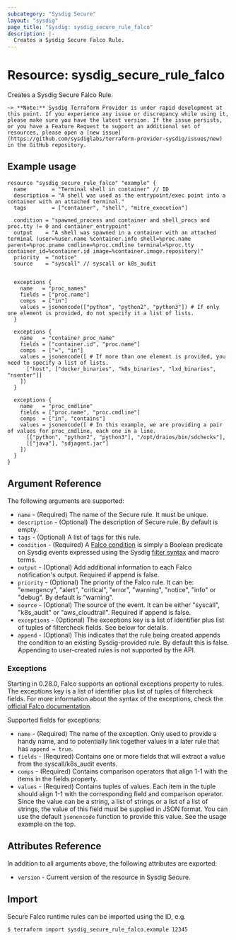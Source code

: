 ```yaml
---
subcategory: "Sysdig Secure"
layout: "sysdig"
page_title: "Sysdig: sysdig_secure_rule_falco"
description: |-
  Creates a Sysdig Secure Falco Rule.
---
```


# Resource: sysdig\_secure\_rule\_falco

Creates a Sysdig Secure Falco Rule.

`~> **Note:** Sysdig Terraform Provider is under rapid development at this point. If you experience any issue or discrepancy while using it, please make sure you have the latest version. If the issue persists, or you have a Feature Request to support an additional set of resources, please open a [new issue](https://github.com/sysdiglabs/terraform-provider-sysdig/issues/new) in the GitHub repository.`

## Example usage

```hcl
resource "sysdig_secure_rule_falco" "example" {
  name        = "Terminal shell in container" // ID
  description = "A shell was used as the entrypoint/exec point into a container with an attached terminal."
  tags        = ["container", "shell", "mitre_execution"]

  condition = "spawned_process and container and shell_procs and proc.tty != 0 and container_entrypoint"
  output    = "A shell was spawned in a container with an attached terminal (user=%user.name %container.info shell=%proc.name parent=%proc.pname cmdline=%proc.cmdline terminal=%proc.tty container_id=%container.id image=%container.image.repository)"
  priority  = "notice"
  source    = "syscall" // syscall or k8s_audit


  exceptions {
    name   = "proc_names"
    fields = ["proc.name"]
    comps  = ["in"]
    values = jsonencode(["python", "python2", "python3"]) # If only one element is provided, do not specify it a list of lists.
  }

  exceptions {
    name   = "container_proc_name"
    fields = ["container.id", "proc.name"]
    comps  = ["=", "in"]
    values = jsonencode([ # If more than one element is provided, you need to specify a list of lists.
      ["host", ["docker_binaries", "k8s_binaries", "lxd_binaries", "nsenter"]]
    ])
  }

  exceptions {
    name   = "proc_cmdline"
    fields = ["proc.name", "proc.cmdline"]
    comps  = ["in", "contains"]
    values = jsonencode([ # In this example, we are providing a pair of values for proc_cmdline, each one in a line.
      [["python", "python2", "python3"], "/opt/draios/bin/sdchecks"],
      [["java"], "sdjagent.jar"]
    ])
  }
}
```

## Argument Reference

The following arguments are supported:

* `name` - (Required) The name of the Secure rule. It must be unique.
* `description` - (Optional) The description of Secure rule. By default is empty.
* `tags` - (Optional) A list of tags for this rule.
* `condition` - (Required) A [Falco condition](https://falco.org/docs/rules/) is simply a Boolean predicate on Sysdig events expressed using the Sysdig [filter syntax](http://www.sysdig.org/wiki/sysdig-user-guide/#filtering) and macro terms. 
* `output` - (Optional) Add additional information to each Falco notification's output. Required if append is false.
* `priority` - (Optional) The priority of the Falco rule. It can be: "emergency", "alert", "critical", "error", "warning", "notice", "info" or "debug". By default is "warning".
* `source` - (Optional) The source of the event. It can be either "syscall", "k8s_audit" or "aws_cloudtrail". Required if append is false.
* `exceptions` - (Optional) The exceptions key is a list of identifier plus list of tuples of filtercheck fields. See below for details.
* `append` - (Optional) This indicates that the rule being created appends the condition to an existing Sysdig-provided rule. By default this is false. Appending to user-created rules is not supported by the API.

### Exceptions

Starting in 0.28.0, Falco supports an optional exceptions property to rules. The exceptions key is a list of identifier plus list of tuples of filtercheck fields.
For more information about the syntax of the exceptions, check the [official Falco documentation](https://falco.org/docs/rules/exceptions/).

Supported fields for exceptions:

* `name` - (Required) The name of the exception. Only used to provide a handy name, and to potentially link together values in a later rule that has `append = true`.
* `fields` - (Required) Contains one or more fields that will extract a value from the syscall/k8s_audit events.
* `comps` - (Required) Contains comparison operators that align 1-1 with the items in the fields property.
* `values` - (Required) Contains tuples of values. Each item in the tuple should align 1-1 with the corresponding field and comparison operator. Since the value can be a string, a list of strings or a list of a list of strings, the value of this field must be supplied in JSON format. You can use the default `jsonencode` function to provide this value. See the usage example on the top.

## Attributes Reference

In addition to all arguments above, the following attributes are exported:

* `version` - Current version of the resource in Sysdig Secure.

## Import

Secure Falco runtime rules can be imported using the ID, e.g.

```
$ terraform import sysdig_secure_rule_falco.example 12345
```